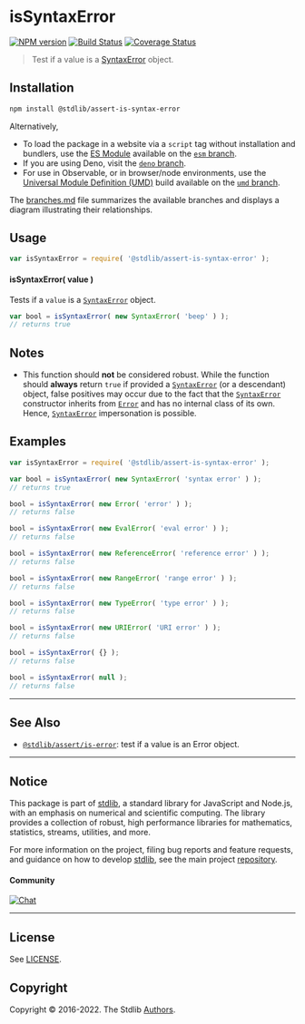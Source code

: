 <!--

@license Apache-2.0

Copyright (c) 2018 The Stdlib Authors.

Licensed under the Apache License, Version 2.0 (the "License");
you may not use this file except in compliance with the License.
You may obtain a copy of the License at

   http://www.apache.org/licenses/LICENSE-2.0

Unless required by applicable law or agreed to in writing, software
distributed under the License is distributed on an "AS IS" BASIS,
WITHOUT WARRANTIES OR CONDITIONS OF ANY KIND, either express or implied.
See the License for the specific language governing permissions and
limitations under the License.

-->

# isSyntaxError

[![NPM version][npm-image]][npm-url] [![Build Status][test-image]][test-url] [![Coverage Status][coverage-image]][coverage-url] <!-- [![dependencies][dependencies-image]][dependencies-url] -->

> Test if a value is a [SyntaxError][mdn-syntax-error] object.

<!-- Section to include introductory text. Make sure to keep an empty line after the intro `section` element and another before the `/section` close. -->

<section class="intro">

</section>

<!-- /.intro -->

<!-- Package usage documentation. -->

<section class="installation">

## Installation

```bash
npm install @stdlib/assert-is-syntax-error
```

Alternatively,

-   To load the package in a website via a `script` tag without installation and bundlers, use the [ES Module][es-module] available on the [`esm` branch][esm-url].
-   If you are using Deno, visit the [`deno` branch][deno-url].
-   For use in Observable, or in browser/node environments, use the [Universal Module Definition (UMD)][umd] build available on the [`umd` branch][umd-url].

The [branches.md][branches-url] file summarizes the available branches and displays a diagram illustrating their relationships.

</section>

<section class="usage">

## Usage

```javascript
var isSyntaxError = require( '@stdlib/assert-is-syntax-error' );
```

#### isSyntaxError( value )

Tests if a `value` is a [`SyntaxError`][mdn-syntax-error] object.

```javascript
var bool = isSyntaxError( new SyntaxError( 'beep' ) );
// returns true
```

</section>

<!-- /.usage -->

<!-- Package usage notes. Make sure to keep an empty line after the `section` element and another before the `/section` close. -->

<section class="notes">

## Notes

-   This function should **not** be considered robust. While the function should **always** return `true` if provided a [`SyntaxError`][mdn-syntax-error] (or a descendant) object, false positives may occur due to the fact that the [`SyntaxError`][mdn-syntax-error] constructor inherits from [`Error`][mdn-error] and has no internal class of its own. Hence, [`SyntaxError`][mdn-syntax-error] impersonation is possible.

</section>

<!-- /.notes -->

<!-- Package usage examples. -->

<section class="examples">

## Examples

<!-- eslint no-undef: "error" -->

```javascript
var isSyntaxError = require( '@stdlib/assert-is-syntax-error' );

var bool = isSyntaxError( new SyntaxError( 'syntax error' ) );
// returns true

bool = isSyntaxError( new Error( 'error' ) );
// returns false

bool = isSyntaxError( new EvalError( 'eval error' ) );
// returns false

bool = isSyntaxError( new ReferenceError( 'reference error' ) );
// returns false

bool = isSyntaxError( new RangeError( 'range error' ) );
// returns false

bool = isSyntaxError( new TypeError( 'type error' ) );
// returns false

bool = isSyntaxError( new URIError( 'URI error' ) );
// returns false

bool = isSyntaxError( {} );
// returns false

bool = isSyntaxError( null );
// returns false
```

</section>

<!-- /.examples -->

<!-- Section to include cited references. If references are included, add a horizontal rule *before* the section. Make sure to keep an empty line after the `section` element and another before the `/section` close. -->

<section class="references">

</section>

<!-- /.references -->

<!-- Section for related `stdlib` packages. Do not manually edit this section, as it is automatically populated. -->

<section class="related">

* * *

## See Also

-   <span class="package-name">[`@stdlib/assert/is-error`][@stdlib/assert/is-error]</span><span class="delimiter">: </span><span class="description">test if a value is an Error object.</span>

</section>

<!-- /.related -->

<!-- Section for all links. Make sure to keep an empty line after the `section` element and another before the `/section` close. -->


<section class="main-repo" >

* * *

## Notice

This package is part of [stdlib][stdlib], a standard library for JavaScript and Node.js, with an emphasis on numerical and scientific computing. The library provides a collection of robust, high performance libraries for mathematics, statistics, streams, utilities, and more.

For more information on the project, filing bug reports and feature requests, and guidance on how to develop [stdlib][stdlib], see the main project [repository][stdlib].

#### Community

[![Chat][chat-image]][chat-url]

---

## License

See [LICENSE][stdlib-license].


## Copyright

Copyright &copy; 2016-2022. The Stdlib [Authors][stdlib-authors].

</section>

<!-- /.stdlib -->

<!-- Section for all links. Make sure to keep an empty line after the `section` element and another before the `/section` close. -->

<section class="links">

[npm-image]: http://img.shields.io/npm/v/@stdlib/assert-is-syntax-error.svg
[npm-url]: https://npmjs.org/package/@stdlib/assert-is-syntax-error

[test-image]: https://github.com/stdlib-js/assert-is-syntax-error/actions/workflows/test.yml/badge.svg?branch=main
[test-url]: https://github.com/stdlib-js/assert-is-syntax-error/actions/workflows/test.yml?query=branch:main

[coverage-image]: https://img.shields.io/codecov/c/github/stdlib-js/assert-is-syntax-error/main.svg
[coverage-url]: https://codecov.io/github/stdlib-js/assert-is-syntax-error?branch=main

<!--

[dependencies-image]: https://img.shields.io/david/stdlib-js/assert-is-syntax-error.svg
[dependencies-url]: https://david-dm.org/stdlib-js/assert-is-syntax-error/main

-->

[chat-image]: https://img.shields.io/gitter/room/stdlib-js/stdlib.svg
[chat-url]: https://gitter.im/stdlib-js/stdlib/

[stdlib]: https://github.com/stdlib-js/stdlib

[stdlib-authors]: https://github.com/stdlib-js/stdlib/graphs/contributors

[umd]: https://github.com/umdjs/umd
[es-module]: https://developer.mozilla.org/en-US/docs/Web/JavaScript/Guide/Modules

[deno-url]: https://github.com/stdlib-js/assert-is-syntax-error/tree/deno
[umd-url]: https://github.com/stdlib-js/assert-is-syntax-error/tree/umd
[esm-url]: https://github.com/stdlib-js/assert-is-syntax-error/tree/esm
[branches-url]: https://github.com/stdlib-js/assert-is-syntax-error/blob/main/branches.md

[stdlib-license]: https://raw.githubusercontent.com/stdlib-js/assert-is-syntax-error/main/LICENSE

[mdn-error]: https://developer.mozilla.org/en-US/docs/Web/JavaScript/Reference/Global_Objects/Error

[mdn-syntax-error]: https://developer.mozilla.org/en-US/docs/Web/JavaScript/Reference/Global_Objects/SyntaxError

<!-- <related-links> -->

[@stdlib/assert/is-error]: https://github.com/stdlib-js/assert-is-error

<!-- </related-links> -->

</section>

<!-- /.links -->
